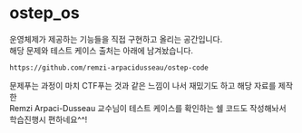 # ostep_os  
운영체제가 제공하는 기능들을 직접 구현하고 올리는 공간입니다.  
해당 문제와 테스트 케이스 출처는 아래에 남겨놨습니다.
```
https://github.com/remzi-arpacidusseau/ostep-code
```
  
문제푸는 과정이 마치 CTF푸는 것과 같은 느낌이 나서 재밌기도 하고 해당 자료를 제작한  
Remzi Arpaci-Dusseau 교수님이 테스트 케이스를 확인하는 쉘 코드도 작성해놔서 학습진행시 편하네요^^!
